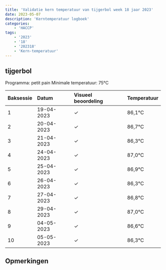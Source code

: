 ```yaml
---
title: 'Validatie kern temperatuur van tijgerbol week 18 jaar 2023'
date: 2023-05-07
description: 'Kerntemperatuur logboek'
categories:
    - 'HACCP'
tags:
    - '2023'
    - '18'
    - '202318'
    - 'Kern-temperatuur'
---
```


## tijgerbol

Programma: petit pain
Minimale temperatuur: 75°C

| Baksessie | Datum | Visueel beoordeling | Temperatuur |
|:---|:---|:---|:---|
| 1 | 19-04-2023 | &check; | 86,1°C |
| 2 | 20-04-2023 | &check; | 86,7°C |
| 3 | 21-04-2023 | &check; | 86,3°C |
| 4 | 24-04-2023 | &check; | 87,0°C |
| 5 | 25-04-2023 | &check; | 86,9°C |
| 6 | 26-04-2023 | &check; | 86,3°C |
| 7 | 27-04-2023 | &check; | 86,8°C |
| 8 | 29-04-2023 | &check; | 87,0°C |
| 9 | 04-05-2023 | &check; | 86,6°C |
| 10 | 05-05-2023 | &check; | 86,3°C |

## Opmerkingen


